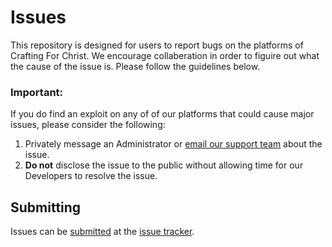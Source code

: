 # Issues
This repository is designed for users to report bugs on the platforms of Crafting For Christ. We encourage collaberation in order to figuire out what the  cause of the issue is. Please follow the guidelines below.

### Important:
If you do find an exploit on any of of our platforms that could cause major issues, please consider the following:
1. Privately message an Administrator or <a href="mailto:support@craftingforchrist.net">email our support team</a> about the issue.
2. <b>Do not</b> disclose the issue to the public without allowing time for our Developers to resolve the issue.

## Submitting
Issues can be <a href="https://github.com/crafting-for-christ/Issues/issues/new">submitted</a> at the <a href="https://github.com/crafting-for-christ/Issues/issues/">issue tracker</a>.
